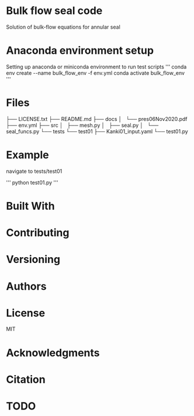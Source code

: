 # Bulk flow seal code
Solution of bulk-flow equations for annular seal

# Anaconda environment setup
Setting up anaconda or miniconda environment to run test scripts
'''
    conda env create --name bulk_flow_env -f env.yml
	conda activate bulk_flow_env
'''

# Files
├── LICENSE.txt
├── README.md
├── docs
│   └── pres06Nov2020.pdf
├── env.yml
├── src
│   ├── mesh.py
│   ├── seal.py
│   └── seal_funcs.py
└── tests
    └── test01
        ├── Kanki01_input.yaml
        └── test01.py

# Example
navigate to tests/test01

'''
   python test01.py
'''

# Built With

# Contributing

# Versioning

# Authors

# License
MIT

# Acknowledgments

# Citation

# TODO